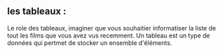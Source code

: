 ## les tableaux : 

Le role des tableaux, imaginer que vous souhaitier informatiser la liste de tout les films que vous avez vus recemment.
Un tableau est un type de données qui pertmet de stocker un ensemble d'éléments.

